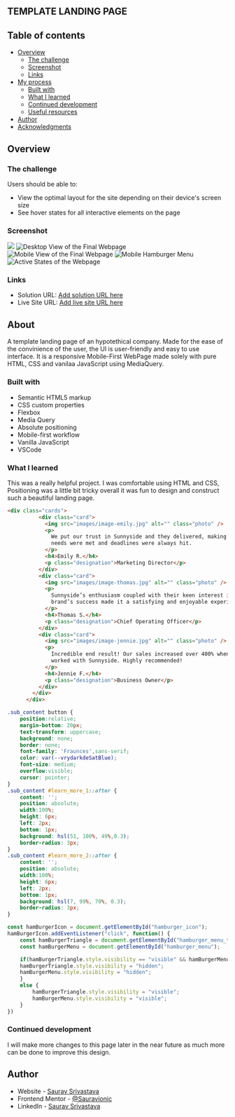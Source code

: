  ## TEMPLATE LANDING PAGE

## Table of contents

- [Overview](#overview)
  - [The challenge](#the-challenge)
  - [Screenshot](#screenshot)
  - [Links](#links)
- [My process](#my-process)
  - [Built with](#built-with)
  - [What I learned](#what-i-learned)
  - [Continued development](#continued-development)
  - [Useful resources](#useful-resources)
- [Author](#author)
- [Acknowledgments](#acknowledgments)


## Overview

### The challenge

Users should be able to:

- View the optimal layout for the site depending on their device's screen size
- See hover states for all interactive elements on the page

### Screenshot

![](./screenshot.jpg)
![Desktop View of the Final Webpage](images/desktop-design.jpg)
![Mobile View of the Final Webpage](images/mobile-design.jpg)
![Mobile Hamburger Menu](images/mobile-menu.jpg)
![Active States of the Webpage](images/active-states.jpg)
### Links

- Solution URL: [Add solution URL here](https://github.com/Sauravionic/Template_Landing_page)
- Live Site URL: [Add live site URL here](https://sauravionic.github.io/Template_Landing_page/)

## About
 A template landing page of an hypotethical company.
 Made for the ease of the convinience of the user, the UI is user-friendly and 
 easy to use interface. It is a responsive Mobile-First WebPage made solely with
 pure HTML, CSS and vanilaa JavaScript using MediaQuery.

### Built with

- Semantic HTML5 markup
- CSS custom properties
- Flexbox
- Media Query
- Absolute positioning
- Mobile-first workflow
- Vanilla JavaScript
- VSCode


### What I learned

This was a really helpful project. I was comfortable using HTML and CSS, Positioning was a little bit tricky 
overall it was fun to design and construct such a beautiful landing page. 

```html
<div class="cards">
          <div class="card">
            <img src="images/image-emily.jpg" alt="" class="photo" />
            <p>
              We put our trust in Sunnyside and they delivered, making sure our
              needs were met and deadlines were always hit.
            </p>
            <h4>Emily R.</h4>
            <p class="designation">Marketing Director</p>
          </div>
          <div class="card">
            <img src="images/image-thomas.jpg" alt="" class="photo" />
            <p>
              Sunnyside’s enthusiasm coupled with their keen interest in our
              brand’s success made it a satisfying and enjoyable experience.
            </p>
            <h4>Thomas S.</h4>
            <p class="designation">Chief Operating Officer</p>
          </div>
          <div class="card">
            <img src="images/image-jennie.jpg" alt="" class="photo" />
            <p>
              Incredible end result! Our sales increased over 400% when we
              worked with Sunnyside. Highly recommended!
            </p>
            <h4>Jennie F.</h4>
            <p class="designation">Business Owner</p>
          </div>
        </div>
      </div>
```
```css
.sub_content button {
    position:relative;
    margin-bottom: 20px;
    text-transform: uppercase;
    background: none;
    border: none;
    font-family: 'Fraunces',sans-serif;
    color: var(--vrydarkdeSatBlue);
    font-size: medium;
    overflow:visible;
    cursor: pointer;
}
.sub_content #learn_more_1::after {
    content: '';
    position: absolute;
    width:100%;
    height: 6px;
    left: 2px;
    bottom: 1px;
    background: hsl(51, 100%, 49%,0.3);
    border-radius: 3px;
}
.sub_content #learn_more_2::after {
    content: '';
    position: absolute;
    width:100%;
    height: 6px;
    left: 2px;
    bottom: 1px;
    background: hsl(7, 99%, 70%, 0.3);
    border-radius: 3px;
}
```
```js
const hamBurgerIcon = document.getElementById("hamburger_icon");
hamBurgerIcon.addEventListener("click", function() {
    const hamBurgerTriangle = document.getElementById("hamburger_menu_triangle");
    const hamBurgerMenu = document.getElementById("hamburger_menu");

    if(hamBurgerTriangle.style.visibility == "visible" && hamBurgerMenu.style.visibility == "visible") {
    hamBurgerTriangle.style.visibility = "hidden";
    hamBurgerMenu.style.visibility = "hidden";
    }
    else {
        hamBurgerTriangle.style.visibility = "visible";
        hamBurgerMenu.style.visibility = "visible";
    }
})
```


### Continued development

I will make more changes to this page later in the near future as much more can be done to 
improve this design.

## Author

- Website - [Saurav Srivastava](https://github.com/Sauravionic)
- Frontend Mentor - [@Sauravionic](https://www.frontendmentor.io/profile/Sauravionic)
- LinkedIn - [Saurav Srivastava](https://www.linkedin.com/in/saurav-srivastava-4b71b5188/)
